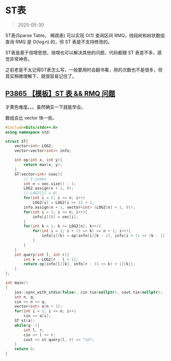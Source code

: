 # ST表

> 2025-05-30

ST表(Sparse Table， 稀疏表) 可以实现 O(1) 查询区间 RMQ，线段树和树状数组查询 RMQ 是 O($\log n$) 的，但 ST 表是不支持修改的。

ST表是基于倍增思想，倍增也可以解决其他的问题，代码都跟 ST 表差不多，感觉非常神奇。

之前老是不太记得ST表怎么写，一般要用时会翻书看，用的次数也不是很多，但其实稍微理解下，就很容易记住了。

## [P3865 【模板】ST 表 && RMQ 问题](https://www.luogu.com.cn/problem/P3865)

才黄色难度。。。虽然确实一下就能学会。

数组会比 vector 快一些。

```cpp
#include<bits/stdc++.h>
using namespace std;

struct ST{
    vector<int> LOG2;
    vector<vector<int>> info;

    int op(int x, int y){
        return max(x, y);
    }
    ST(vector<int> &vec){
        // 1-index 
        int n = vec.size() - 1;
        LOG2.assign(n + 1, 0);
        // LOG2[1] = 0;
        for(int i = 2; i <= n; i++)
            LOG2[i] = LOG2[i >> 1] + 1;
        info.assign(n + 1, vector<int> (LOG2[n] + 1, 0));
        for(int i = 1; i <= n; i++){
            info[i][0] = vec[i];
        }
        for(int k = 1; k <= LOG2[n]; k++){
            for(int i = 1; i + (1 << k) <= n + 1; i++){
                info[i][k] = op(info[i][k - 1], info[i + (1 << (k - 1))][k - 1]);
            }
        }
    }
    int query(int l, int r){
        int k = LOG2[r - l + 1];
        return op(info[l][k], info[r - (1 << k) + 1][k]);
    }
};

int main()
{
    ios::sync_with_stdio(false), cin.tie(nullptr), cout.tie(nullptr);
    int n, q;
    cin >> n >> q;
    vector<int> a(n + 1);
    for(int i = 1; i <= n; i++)
        cin >> a[i];
    ST st(a);
    while(q--){
        int l, r;
        cin >> l >> r;
        cout << st.query(l, r) << "\n";
    }
    return 0;
}
```